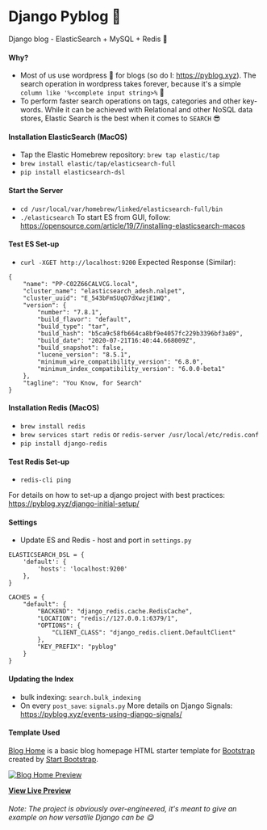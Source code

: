 # Django Pyblog 🚁
Django blog - ElasticSearch + MySQL + Redis 🚀

#### Why?
- Most of us use wordpress 🥱 for blogs (so do I: https://pyblog.xyz). The search operation in wordpress takes forever, because it's a simple `column like '%<complete input string>%` 🤕
- To perform faster search operations on tags, categories and other key-words. While it can be achieved with Relational and other NoSQL data stores, Elastic Search is the best when it comes to `SEARCH` 😎

#### Installation ElasticSearch (MacOS)
- Tap the Elastic Homebrew repository: `brew tap elastic/tap`
- `brew install elastic/tap/elasticsearch-full`
- `pip install elasticsearch-dsl`

#### Start the Server
- `cd /usr/local/var/homebrew/linked/elasticsearch-full/bin`
- `./elasticsearch`
To start ES from GUI, follow: https://opensource.com/article/19/7/installing-elasticsearch-macos

#### Test ES Set-up
- `curl -XGET http://localhost:9200`
Expected Response (Similar):
```
{
    "name": "PP-C02Z66CALVCG.local",
    "cluster_name": "elasticsearch_adesh.nalpet",
    "cluster_uuid": "E_543bFmSUqO7dXwzjE1WQ",
    "version": {
        "number": "7.8.1",
        "build_flavor": "default",
        "build_type": "tar",
        "build_hash": "b5ca9c58fb664ca8bf9e4057fc229b3396bf3a89",
        "build_date": "2020-07-21T16:40:44.668009Z",
        "build_snapshot": false,
        "lucene_version": "8.5.1",
        "minimum_wire_compatibility_version": "6.8.0",
        "minimum_index_compatibility_version": "6.0.0-beta1"
    },
    "tagline": "You Know, for Search"
}
```

#### Installation Redis (MacOS)
- `brew install redis`
- `brew services start redis` or `redis-server /usr/local/etc/redis.conf`
- `pip install django-redis`

#### Test Redis Set-up
- `redis-cli ping`

For details on how to set-up a django project with best practices: https://pyblog.xyz/django-initial-setup/

#### Settings
- Update ES and Redis - host and port in `settings.py` 
```
ELASTICSEARCH_DSL = {
    'default': {
        'hosts': 'localhost:9200'
    },
}
```
```
CACHES = {
    "default": {
        "BACKEND": "django_redis.cache.RedisCache",
        "LOCATION": "redis://127.0.0.1:6379/1",
        "OPTIONS": {
            "CLIENT_CLASS": "django_redis.client.DefaultClient"
        },
        "KEY_PREFIX": "pyblog"
    }
}
```

#### Updating the Index
- bulk indexing: `search.bulk_indexing`
- On every `post_save`: `signals.py`
More details on Django Signals: https://pyblog.xyz/events-using-django-signals/

#### Template Used
[Blog Home](https://startbootstrap.com/templates/blog-home/) is a basic blog homepage HTML starter template for [Bootstrap](https://getbootstrap.com/) created by [Start Bootstrap](https://startbootstrap.com/).

[![Blog Home Preview](https://startbootstrap.com/assets/img/screenshots/templates/blog-home.png)](https://startbootstrap.github.io/startbootstrap-blog-home/)

**[View Live Preview](https://startbootstrap.github.io/startbootstrap-blog-home/)**

###### Note: The project is obviously over-engineered, it's meant to give an example on how versatile Django can be 😋 
